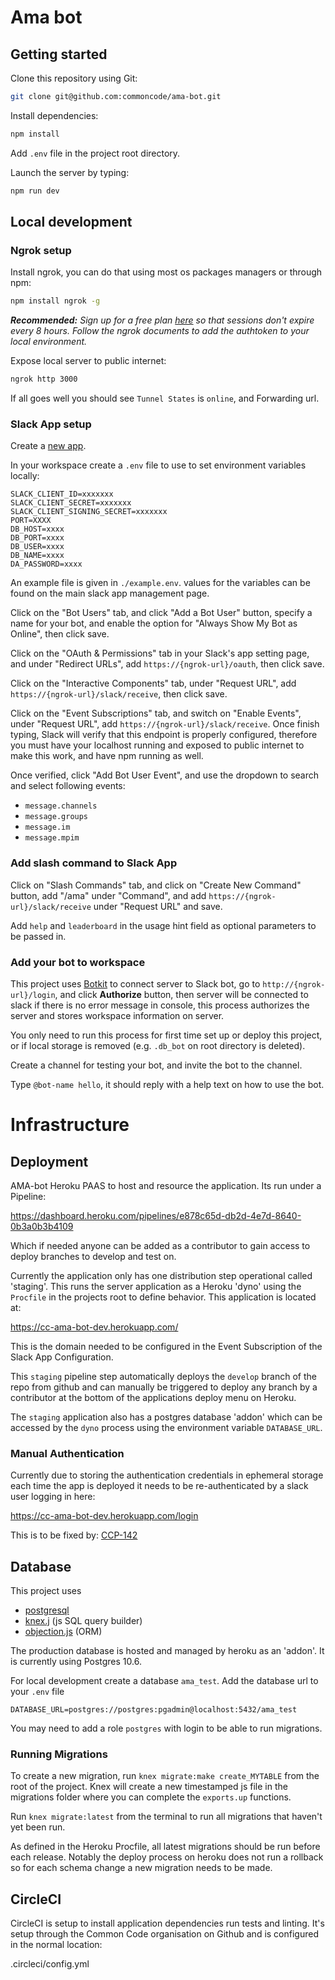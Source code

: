 # Ama bot

## Getting started

Clone this repository using Git:

```bash
git clone git@github.com:commoncode/ama-bot.git
```

Install dependencies:

```bash
npm install
```

Add `.env` file in the project root directory.

Launch the server by typing:

```bash
npm run dev
```

## Local development

### Ngrok setup

Install ngrok, you can do that using most os packages managers or through npm:

```bash
npm install ngrok -g
```

_**Recommended:** Sign up for a free plan [here](https://dashboard.ngrok.com/user/signup) so that sessions don't expire every 8 hours. Follow the ngrok documents to add the authtoken to your local environment._

Expose local server to public internet:

```bash
ngrok http 3000
```

If all goes well you should see `Tunnel States` is `online`, and Forwarding url.

### Slack App setup

Create a [new app](https://api.slack.com/apps?new_app=1).

In your workspace create a `.env` file to use to set environment variables locally:

```
SLACK_CLIENT_ID=xxxxxxx
SLACK_CLIENT_SECRET=xxxxxxx
SLACK_CLIENT_SIGNING_SECRET=xxxxxxx
PORT=XXXX
DB_HOST=xxxx
DB_PORT=xxxx
DB_USER=xxxx
DB_NAME=xxxx
DA_PASSWORD=xxxx
```

An example file is given in `./example.env`. values for the variables can be found
on the main slack app management page.

Click on the "Bot Users" tab, and click "Add a Bot User" button, specify a name for
your bot, and enable the option for "Always Show My Bot as Online", then click save.

Click on the "OAuth & Permissions" tab in your Slack's app setting page, and under
"Redirect URLs", add `https://{ngrok-url}/oauth`, then click save.

Click on the "Interactive Components" tab, under "Request URL",
add `https://{ngrok-url}/slack/receive`, then click save.

Click on the "Event Subscriptions" tab, and switch on "Enable Events",
under "Request URL", add `https://{ngrok-url}/slack/receive`. Once finish typing,
Slack will verify that this endpoint is properly configured, therefore you must have your localhost running and exposed to public internet to make this work, and have npm running as well.

Once verified, click "Add Bot User Event", and use the dropdown to search and select following events:

- `message.channels`
- `message.groups`
- `message.im`
- `message.mpim`

### Add slash command to Slack App

Click on "Slash Commands" tab, and click on "Create New Command" button,
add "/ama" under "Command", and add `https://{ngrok-url}/slack/receive` under "Request URL" and save.

Add `help` and `leaderboard` in the usage hint field as optional parameters to be passed in.

### Add your bot to workspace

This project uses [Botkit](https://botkit.ai/docs/readme-slack.html) to connect server to Slack bot,
go to `http://{ngrok-url}/login`, and click **Authorize** button, then server will be connected to slack
if there is no error message in console, this process authorizes the server and stores workspace information on server.

You only need to run this process for first time set up or deploy this project, or if local storage is removed
(e.g. `.db_bot` on root directory is deleted).

Create a channel for testing your bot, and invite the bot to the channel.

Type `@bot-name hello`, it should reply with a help text on how to use the bot.

# Infrastructure

## Deployment

AMA-bot Heroku PAAS to host and resource the application. Its run under a Pipeline:

https://dashboard.heroku.com/pipelines/e878c65d-db2d-4e7d-8640-0b3a0b3b4109

Which if needed anyone can be added as a contributor to gain access to deploy branches to develop and test on.

Currently the application only has one distribution step operational called 'staging'. This runs the server
application as a Heroku 'dyno' using the `Procfile` in the projects root to define behavior. This application is
located at:

https://cc-ama-bot-dev.herokuapp.com/

This is the domain needed to be configured in the Event Subscription of the Slack App Configuration.

This `staging` pipeline step automatically deploys the `develop` branch of the repo from github and can manually
be triggered to deploy any branch by a contributor at the bottom of the applications deploy menu on Heroku.

The `staging` application also has a postgres database 'addon' which can be accessed by the `dyno` process using the
environment variable `DATABASE_URL`.

### Manual Authentication

Currently due to storing the authentication credentials in ephemeral storage each time the app is deployed it needs
to be re-authenticated by a slack user logging in here:

https://cc-ama-bot-dev.herokuapp.com/login

This is to be fixed by: [CCP-142](https://commoncode.atlassian.net/browse/CCP-142)

## Database

This project uses

- [postgresql](https://www.postgresql.org/docs/10/app-psql.html)
- [knex.j](https://knexjs.org/) (js SQL query builder)
- [objection.js](http://vincit.github.io/objection.js/) (ORM)

The production database is hosted and managed by heroku as an 'addon'. It is currently using Postgres 10.6.

For local development create a database `ama_test`. 
Add the database url to your `.env` file

```
DATABASE_URL=postgres://postgres:pgadmin@localhost:5432/ama_test
```
You may need to add a role `postgres` with login to be able to run migrations.  

### Running Migrations

To create a new migration, run `knex migrate:make create_MYTABLE` from the root of the project. 
Knex will create a new timestamped js file in the migrations folder where you can complete the `exports.up` functions.

Run `knex migrate:latest` from the terminal to run all migrations that haven't yet been run.

As defined in the Heroku Procfile, all latest migrations should be run before each release. Notably the deploy
process on heroku does not run a rollback so for each schema change a new migration needs to be made.

## CircleCI

CircleCI is setup to install application dependencies run tests and linting.
It's setup through the Common Code organisation on Github and is configured in the
normal location:

.circleci/config.yml
